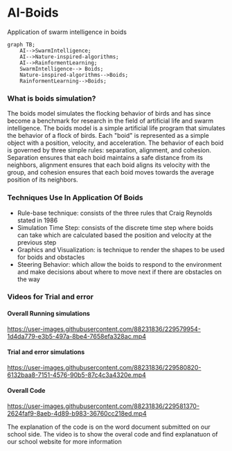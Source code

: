 # AI-Boids
Application of swarm intelligence in boids 
```mermaid
graph TB;
    AI-->SwarmIntelligence;
    AI-->Nature-inspired-algorithms;
    AI-->RainformentLearning;
    SwarmIntelligence--> Boids;
    Nature-inspired-algorithms-->Boids;
    RainformentLearning-->Boids;
``` 
### What is boids simulation?
The boids model simulates the flocking behavior of birds and has since become a benchmark for research in the field of artificial life and swarm intelligence. The boids model is a simple artificial life program that simulates the behavior of a flock of birds. Each "boid" is represented as a simple object with a position, velocity, and acceleration. The behavior of each boid is governed by three simple rules: separation, alignment, and cohesion. Separation ensures that each boid maintains a safe distance from its neighbors, alignment ensures that each boid aligns its velocity with the group, and cohesion ensures that each boid moves towards the average position of its neighbors.

### Techniques Use In Application Of Boids
* Rule-base technique: consists of the three rules that Craig Reynolds stated in 1986
* Simulation Time Step: consists of the discrete time step where boids can take which are calculated based the position and velocity at the previous step
* Graphics and Visualization:  is technique to render the shapes to be used for boids and obstacles
* Steering Behavior: which allow the boids to respond to the environment and make decisions about where to move next if there are obstacles on the way

### Videos for Trial and error

#### Overall Running simulations
https://user-images.githubusercontent.com/88231836/229579954-1d4da779-e3b5-497a-8be4-7658efa328ac.mp4

#### Trial and error simulations
https://user-images.githubusercontent.com/88231836/229580820-6132baa8-7151-4576-90b5-87c4c3a4320e.mp4

#### Overall Code
https://user-images.githubusercontent.com/88231836/229581370-2624faf9-8aeb-4d89-b983-36760cc218ed.mp4

The explanation of the code is on the word document submitted on our school side. The video is to show the overal code and find explanatuon of our school website for more information


